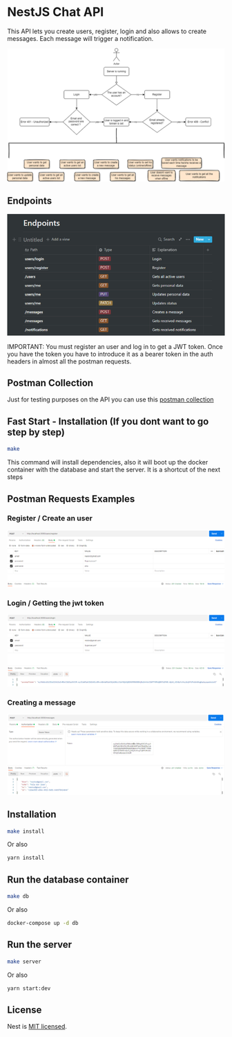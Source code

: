 # NestJS Chat API

This API lets you create users, register, login and also allows to create messages. Each message will trigger a notification.

![Application flow](assets/app_flow.png)

## Endpoints

![Endpoints](assets/endpoints.png)

IMPORTANT: You must register an user and log in to get a JWT token. Once you have the token you have to introduce it as a bearer token in the auth headers in almost all the postman requests.

## Postman Collection

Just for testing purposes on the API you can use this [postman collection](https://www.postman.com/science-technologist-73735036/workspace/kubide-interview/collection/18553977-21f862ee-8867-4c5e-ae2b-91c4a02b6861?ctx=documentation)

## Fast Start - Installation (If you dont want to go step by step)

```bash
make 
```

This command will install dependencies, also it will boot up the docker container with the database and start the server. It is a shortcut of the next steps

## Postman Requests Examples

### Register / Create an user

![Register](assets/register.png)

### Login / Getting the jwt token

![Login](assets/login.png)

### Creating a message

![Create message](assets/create_message.png)

## Installation

```bash
make install
```

Or also

```bash
yarn install
```

## Run the database container

```bash
make db
```

Or also

```bash
docker-compose up -d db
```

## Run the server

```bash
make server
```

Or also

```bash
yarn start:dev
```

## License

Nest is [MIT licensed](LICENSE).
